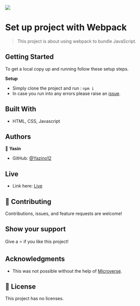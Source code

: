 ![](https://img.shields.io/badge/-Yazino12-yellow)

# Set up project with Webpack

> This project is about using webpack to bundle JavaScript.

## Getting Started

To get a local copy up and running follow these setup steps.

**Setup**

- Simply clone the project and run : `npm i`
- In case you run into any errors please raise an [issue](https://github.com/Yazino12/awesome-books/issues).

## Built With

- HTML, CSS, Javascript

## Authors

👤 **Yasin**

- GitHub: [@Yazino12](https://github.com/Yazino12)

## Live

- Link here: [Live](https://yazino12.github.io/setup-webpack)

## 🤝 Contributing

Contributions, issues, and feature requests are welcome!

## Show your support

Give a ⭐️ if you like this project!

## Acknowledgments

- This was not possible without the help of [Microverse](https://github.com/microverseinc/curriculum-transversal-skills/blob/main/documentation/hello_microverse_project.md).

## 📝 License

This project has no licenses.
